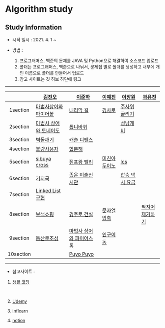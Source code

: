 # Algorithm study

## Study Information


 - 시작 일시 : 2021. 4. 1 ~


 - 방법 : 
   1. 프로그래머스, 백준의 문제를 JAVA 및 Python으로 해결하여 소스코드 업로드
   2. 폴더는 프로그래머스, 백준으로 나눠서, 문제집 별로 폴더를 생성하고 내부에 개인 이름으로 폴더를 만들어서 업로드
   3. 참고 사이트는 깃 허브 하단에 링크


-------------------------

|       | [김진오](https://github.com/Kimjino1996)          | [이준하](https://github.com/JunhaLee)        | [이예진](https://github.com/yejin9989)        |[이장원](https://github.com/jangwon94)| [곽유진](https://github.com/dbelse)        
| :---: | ---------- | -------- | ------- | ------- | ------- |
| 1section |[마법사상어와 파이어볼](https://github.com/Kimjino1996/KNU-CSE-Algorithm/tree/main/baekjoon_Online_judge/1%EC%A3%BC%EC%B0%A8/20056.%EB%A7%88%EB%B2%95%EC%82%AC%EC%83%81%EC%96%B4%EC%99%80%ED%8C%8C%EC%9D%B4%EC%96%B4%EB%B3%BC)  | [내리막 길](https://github.com/Kimjino1996/KNU-CSE-Algorithm/tree/main/baekjoon_Online_judge/1520.%20%EB%82%B4%EB%A6%AC%EB%A7%89%EA%B8%B8)  | [경사로](https://github.com/Kimjino1996/KNU-CSE-Algorithm/tree/main/baekjoon_Online_judge/14890.%EA%B2%BD%EC%82%AC%EB%A1%9C)   | [주사위굴리기](https://github.com/Kimjino1996/KNU-CSE-Algorithm/tree/main/baekjoon_Online_judge/14499.%EC%A3%BC%EC%82%AC%EC%9C%84%20%EA%B5%B4%EB%A6%AC%EA%B8%B0) |  |
| 2section | [마법사 상어와 토네이도](https://github.com/Kimjino1996/KNU-CSE-Algorithm/tree/main/baekjoon_Online_judge/2%EC%A3%BC%EC%B0%A8/20057.%20%EB%A7%88%EB%B2%95%EC%82%AC%EC%83%81%EC%96%B4%EC%99%80%ED%86%A0%EB%84%A4%EC%9D%B4%EB%8F%84) |[톱니바퀴](https://github.com/Kimjino1996/KNU-CSE-Algorithm/tree/main/baekjoon_Online_judge/14891.%ED%86%B1%EB%8B%88%EB%B0%94%ED%80%B4)  || [성냥개비](https://www.acmicpc.net/problem/3687) |
| 3section |[벽돌깨기](https://swexpertacademy.com/main/code/problem/problemDetail.do?contestProbId=AWXRQm6qfL0DFAUo )  |[캐슬 디펜스](https://github.com/Kimjino1996/KNU-CSE-Algorithm/tree/main/baekjoon_Online_judge/3%EC%A3%BC%EC%B0%A8/17135.%20%EC%BA%90%EC%8A%AC%20%EB%94%94%ED%8E%9C%EC%8A%A4)  |  |    |  |
| 4section | [불량사용자](https://github.com/Kimjino1996/KNU-CSE-Algorithm/tree/main/baekjoon_Online_judge/4%EC%A3%BC%EC%B0%A8/2019_Kakao_winter_internship.%EB%B6%88%EB%9F%89%EC%82%AC%EC%9A%A9%EC%9E%90) |[합분해](https://github.com/Kimjino1996/KNU-CSE-Algorithm/tree/main/baekjoon_Online_judge/4%EC%A3%BC%EC%B0%A8/2225.%ED%95%A9%EB%B6%84%ED%95%B4)  |  |    |  |
| 5section | [sibuya cross](https://github.com/Kimjino1996/KNU-CSE-Algorithm/tree/main/baekjoon_Online_judge/5%EC%A3%BC%EC%B0%A8/2021SAP%20Intern%20Test%20sibuya%20crossing) |[점프왕 쩰리](https://github.com/Kimjino1996/KNU-CSE-Algorithm/tree/main/baekjoon_Online_judge/5%EC%A3%BC%EC%B0%A8/16174.%20%EC%A0%90%ED%94%84%EC%99%95%20%EC%A9%B0%EB%A6%AC%20(Large))| [미친아두이노](https://github.com/Kimjino1996/KNU-CSE-Algorithm/tree/main/baekjoon_Online_judge/5%EC%A3%BC%EC%B0%A8/8972.%EB%AF%B8%EC%B9%9C%EC%95%84%EB%91%90%EC%9D%B4%EB%85%B8) |[lcs](https://www.acmicpc.net/problem/9251)    |  |
| 6section | [기지국](https://www.acmicpc.net/problem/2300) |[좁은 미술전시관](https://www.acmicpc.net/problem/10476)|   |[합승 택시 요금](https://programmers.co.kr/learn/courses/30/lessons/72413 )|
| 7section | [Linked List 구현](https://github.com/Kimjino1996/KNU-CSE-Algorithm/tree/main/baekjoon_Online_judge/7%EC%A3%BC%EC%B0%A8/LinkedList%20%EA%B5%AC%ED%98%84) ||   ||  |
| 8section | [보석쇼핑](https://programmers.co.kr/learn/courses/30/lessons/67258) | [경주로 건설](https://programmers.co.kr/learn/courses/30/lessons/67259)  | [문자열압축](https://programmers.co.kr/learn/courses/30/lessons/60057) |  | [짝지어 제거하기](https://programmers.co.kr/learn/courses/30/lessons/12973)  |
| 9section | [등산로조성](https://swexpertacademy.com/main/code/problem/problemDetail.do?contestProbId=AV5PoOKKAPIDFAUq) | [마법사 상어와 파이어스톰](https://www.acmicpc.net/problem/20058) | [인구이동](https://www.acmicpc.net/problem/16234) |  |  |
| 10section | |[Puyo Puyo](https://www.acmicpc.net/problem/11559) | |  |  |

------------------------


 - 참고사이트 :

  1. [생활 코딩](https://opentutorials.org/course/1)


​    

  2. [Udemy](https://www.udemy.com/)

  3. [inflearn](https://www.inflearn.com/)

  4. [notion](https://www.notion.so/milkymoon/4932a7cbccfb424699f88db1197d01bc)
